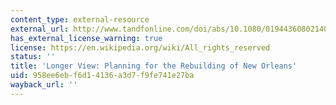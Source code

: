```yaml
---
content_type: external-resource
external_url: http://www.tandfonline.com/doi/abs/10.1080/01944360802140835
has_external_license_warning: true
license: https://en.wikipedia.org/wiki/All_rights_reserved
status: ''
title: 'Longer View: Planning for the Rebuilding of New Orleans'
uid: 958ee6eb-f6d1-4136-a3d7-f9fe741e27ba
wayback_url: ''
---
```

